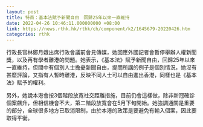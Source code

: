 ```yaml
---
layout: post
title: 特首：基本法賦予新聞自由　回歸25年以來一直維持
date: 2022-04-26 10:46:11.000000000 +08:00
link: https://news.rthk.hk/rthk/ch/component/k2/1645679-20220426.htm
categories: rthk
---
```


行政長官林鄭月娥出席行政會議前會見傳媒，她回應外國記者會暫停舉辦人權新聞獎，以及再有學者離港的問題。她表示，《基本法》賦予新聞自由，回歸25年以來一直維持，但間中有個別人士擔憂新聞自由，提問所講的例子是個別情況，她沒有甚麼評論，又指有人暫時離港，反映不同人士可以自由進出香港，同樣也是《基本法》賦予的權利。

另外，她說本港會按3個階段放寬社交距離措施，目前仍會這樣做，除非新冠確診個案飆升，但相信機會不大，第二階段放寬會在5月下旬開始。她強調通關是重要的部分，全球很多地方已取消限制，由於本港的政策是要避免有輸入個案，因此要取得平衡。
